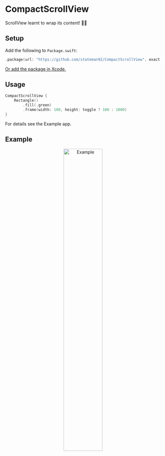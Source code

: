 # CompactScrollView
ScrollView learnt to wrap its content! 😮‍💨

## Setup

Add the following to `Package.swift`:

```swift
.package(url: "https://github.com/stateman92/CompactScrollView", exact: .init(0, 0, 4))
```

[Or add the package in Xcode.](https://developer.apple.com/documentation/xcode/adding-package-dependencies-to-your-app)

## Usage

```swift
CompactScrollView {
    Rectangle()
        .fill(.green)
        .frame(width: 100, height: toggle ? 100 : 1000)
}
```

For details see the Example app.

## Example

<p style="text-align:center;"><img src="https://github.com/stateman92/CompactScrollView/blob/main/Resources/screenrecording.gif?raw=true" width="50%" alt="Example"></p>
